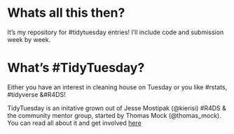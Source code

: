 
# Whats all this then?

It’s my repository for \#tidytuesday entries! I’ll include code and
submission week by week.

# What’s \#TidyTuesday?

Either you have an interest in cleaning house on Tuesday or you like
\#rstats, \#tidyverse &\#R4DS!

TidyTuesday is an initative grown out of Jesse Mostipak (@kierisi)
\#R4DS & the community mentor group, started by Thomas Mock
(@thomas\_mock). You can read all about it and get involved
[here](https://github.com/rfordatascience/tidytuesday/blob/master/README.md)
